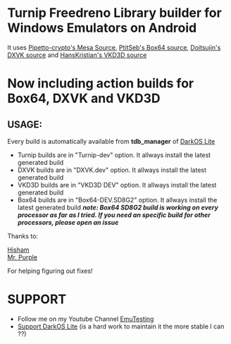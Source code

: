 # **Turnip Freedreno Library builder for Windows Emulators on Android**

It uses [Pipetto-crypto's Mesa Source](https://gitlab.freedesktop.org/Pipetto-crypto/mesa), [PtitSeb's Box64 source](https://github.com/ptitSeb/box64), [Doitsujin's DXVK source](https://github.com/doitsujin/dxvk) and [HansKristian's VKD3D source](https://github.com/HansKristian-Work/vkd3d-proton)

# Now including action builds for Box64, DXVK and VKD3D

## USAGE:
Every build is automatically available from **tdb_manager** of [DarkOS Lite](https://github.com/ahmad1abbadi/darkos-lite)
- Turnip builds are in "Turnip-dev" option. It allways install the latest generated build
- DXVK builds are in "DXVK.dev" option. It allways install the latest generated build
- VKD3D builds are in "VKD3D DEV" option. It allways install the latest generated build
- Box64 builds are in "Box64-DEV.SD8G2" option. It allways install the latest generated build
    ***note: Box64 SD8G2 build is working on every processor as far as I tried. If you need an specific build for other processors, please open an issue***

Thanks to:

[Hisham](https://github.com/hisham2630)\
[Mr. Purple](https://github.com/MrPurple666)

For helping figuring out fixes!

# SUPPORT

- Follow me on my Youtube Channel [EmuTesting](https://www.youtube.com/@EmuTesting)
- [Support DarkOS Lite](https://paypal.me/GabiAle97?country.x=AR&locale.x=es_XC) (is a hard work to maintain it the more stable I can ??)
